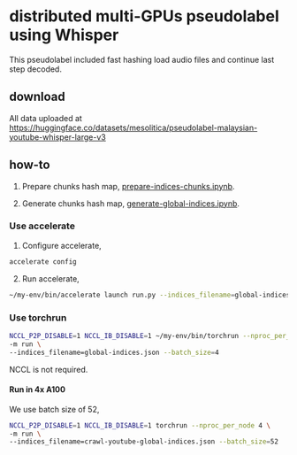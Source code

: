 # distributed multi-GPUs pseudolabel using Whisper

This pseudolabel included fast hashing load audio files and continue last step decoded.

## download

All data uploaded at https://huggingface.co/datasets/mesolitica/pseudolabel-malaysian-youtube-whisper-large-v3

## how-to

1. Prepare chunks hash map, [prepare-indices-chunks.ipynb](prepare-indices-chunks.ipynb).

2. Generate chunks hash map, [generate-global-indices.ipynb](generate-global-indices.ipynb).

### Use accelerate

1. Configure accelerate,

```bash
accelerate config
```

2. Run accelerate,

```bash
~/my-env/bin/accelerate launch run.py --indices_filename=global-indices.json --batch_size=4
```

### Use torchrun

```bash
NCCL_P2P_DISABLE=1 NCCL_IB_DISABLE=1 ~/my-env/bin/torchrun --nproc_per_node 2 \
-m run \
--indices_filename=global-indices.json --batch_size=4
```

NCCL is not required.

#### Run in 4x A100

We use batch size of 52,

```bash
NCCL_P2P_DISABLE=1 NCCL_IB_DISABLE=1 torchrun --nproc_per_node 4 \
-m run \
--indices_filename=crawl-youtube-global-indices.json --batch_size=52
```